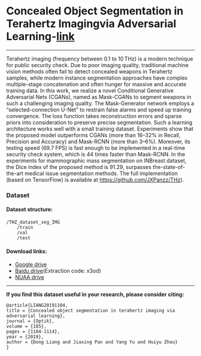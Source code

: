 # Concealed Object Segmentation in Terahertz Imagingvia Adversarial Learning-[link](https://www.sciencedirect.com/science/article/abs/pii/S0030402619304991)

****
Terahertz imaging (frequency between 0.1 to 10 THz) is a modern technique for public security check. Due to poor imaging quality, traditional machine vision methods often fail to detect concealed weapons in Terahertz samples, while modern instance segmentation approaches have complex multiple-stage concatenation and often hunger for massive and accurate training data. In this work, we realize a novel Conditional Generative Adversarial Nets (CGANs), named as Mask-CGANs to segment weapons in such a challenging imaging quality. The Mask-Generator network employs a “selected-connection U-Net” to restrain false alarms and speed up training convergence. The loss function takes reconstruction errors and sparse priors into consideration to preserve precise segmentation. Such a learning architecture works well with a small training dataset. Experiments show that the proposed model outperforms CGANs (more than 16–32% in Recall, Precision and Accuracy) and Mask-RCNN (more than 3–6%). Moreover, its testing speed (69.7 FPS) is fast enough to be implemented in a real-time security check system, which is 44 times faster than Mask-RCNN. In the experiments for mammographic mass segmentation on INBreast dataset, the Dice index of the proposed method is 91.29, surpasses the-state-of-the-art medical issue segmentation methods. The full implementation (based on TensorFlow) is available at https://github.com/JXPanzz/THz).
### Dataset
#### Dataset structure:
```
/THZ_dataset_seg_IMG
    /train
    /val
    /test
```
#### Download links:
- [Google drive](https://drive.google.com/drive/folders/1A6LiyWAvRmKIJN5yXQZ3HxZVwNEFz8uV?usp=sharing)
- [Baidu drive](https://pan.baidu.com/s/1MRPyeMtzCQRO5ydgX0rSHA)(Extraction code: x3od)
- [NUAA drive](https://pan.nuaa.edu.cn/share/5cb047f309049ba7f68ab9e1e0)

---

**If you find this dataset useful in your research, please consider citing:**

```
@article{LIANG20191104,
title = {Concealed object segmentation in terahertz imaging via adversarial learning},
journal = {Optik},
volume = {185},
pages = {1104-1114},
year = {2019},
author = {Dong Liang and Jiaxing Pan and Yang Yu and Huiyu Zhou}
}
```
